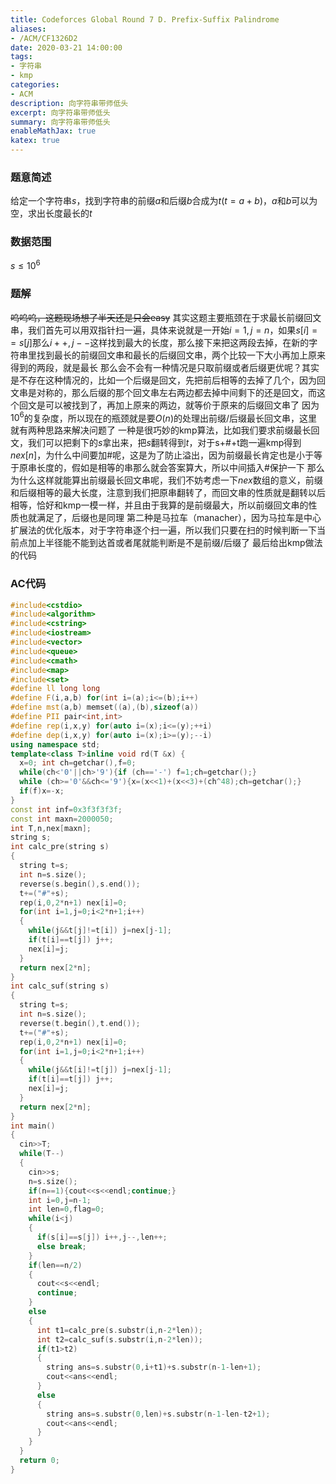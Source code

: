 ```yaml
---
title: Codeforces Global Round 7 D. Prefix-Suffix Palindrome
aliases:
- /ACM/CF1326D2
date: 2020-03-21 14:00:00
tags:
- 字符串
- kmp
categories:
- ACM
description: 向字符串带师低头
excerpt: 向字符串带师低头
summary: 向字符串带师低头
enableMathJax: true
katex: true
---
```

### 题意简述
给定一个字符串$s$，找到字符串的前缀$a$和后缀$b$合成为$t(t=a+b)$，$a$和$b$可以为空，求出长度最长的$t$
### 数据范围
$s\leq 10^6$

### 题解
~~呜呜呜，这题现场想了半天还是只会easy~~
其实这题主要瓶颈在于求最长前缀回文串，我们首先可以用双指针扫一遍，具体来说就是一开始$i=1,j=n$，如果$s[i]==s[j]$那么$i++,j--$这样找到最大的长度，那么接下来把这两段去掉，在新的字符串里找到最长的前缀回文串和最长的后缀回文串，两个比较一下大小再加上原来得到的两段，就是最长
那么会不会有一种情况是只取前缀或者后缀更优呢？其实是不存在这种情况的，比如一个后缀是回文，先把前后相等的去掉了几个，因为回文串是对称的，那么后缀的那个回文串左右两边都去掉中间剩下的还是回文，而这个回文是可以被找到了，再加上原来的两边，就等价于原来的后缀回文串了
因为$10^6$的复杂度，所以现在的瓶颈就是要$O(n)$的处理出前缀/后缀最长回文串，这里就有两种思路来解决问题了
一种是很巧妙的kmp算法，比如我们要求前缀最长回文，我们可以把剩下的$s$拿出来，把$s$翻转得到$t$，对于s+#+t跑一遍kmp得到$nex[n]$，为什么中间要加#呢，这是为了防止溢出，因为前缀最长肯定也是小于等于原串长度的，假如是相等的串那么就会答案算大，所以中间插入#保护一下
那么为什么这样就能算出前缀最长回文串呢，我们不妨考虑一下$nex$数组的意义，前缀和后缀相等的最大长度，注意到我们把原串翻转了，而回文串的性质就是翻转以后相等，恰好和kmp一模一样，并且由于我算的是前缀最大，所以前缀回文串的性质也就满足了，后缀也是同理
第二种是马拉车（manacher），因为马拉车是中心扩展法的优化版本，对于字符串逐个扫一遍，所以我们只要在扫的时候判断一下当前点加上半径能不能到达首或者尾就能判断是不是前缀/后缀了
最后给出kmp做法的代码
### AC代码
```cpp
#include<cstdio>
#include<algorithm>
#include<cstring>
#include<iostream>
#include<vector>
#include<queue>
#include<cmath>
#include<map>
#include<set>
#define ll long long
#define F(i,a,b) for(int i=(a);i<=(b);i++)
#define mst(a,b) memset((a),(b),sizeof(a))
#define PII pair<int,int>
#define rep(i,x,y) for(auto i=(x);i<=(y);++i)
#define dep(i,x,y) for(auto i=(x);i>=(y);--i)
using namespace std;
template<class T>inline void rd(T &x) {
  x=0; int ch=getchar(),f=0;
  while(ch<'0'||ch>'9'){if (ch=='-') f=1;ch=getchar();}
  while (ch>='0'&&ch<='9'){x=(x<<1)+(x<<3)+(ch^48);ch=getchar();}
  if(f)x=-x;
}
const int inf=0x3f3f3f3f;
const int maxn=2000050;
int T,n,nex[maxn];
string s;
int calc_pre(string s)
{
  string t=s;
  int n=s.size();
  reverse(s.begin(),s.end());
  t+=("#"+s);
  rep(i,0,2*n+1) nex[i]=0;
  for(int i=1,j=0;i<2*n+1;i++)
  {
    while(j&&t[j]!=t[i]) j=nex[j-1];
    if(t[i]==t[j]) j++;
    nex[i]=j;
  }
  return nex[2*n];
}
int calc_suf(string s)
{
  string t=s;
  int n=s.size();
  reverse(t.begin(),t.end());
  t+=("#"+s);
  rep(i,0,2*n+1) nex[i]=0;
  for(int i=1,j=0;i<2*n+1;i++)
  {
    while(j&&t[i]!=t[j]) j=nex[j-1];
    if(t[i]==t[j]) j++;
    nex[i]=j;
  }
  return nex[2*n];
}
int main()
{
  cin>>T;
  while(T--)
  {
    cin>>s;
    n=s.size();
    if(n==1){cout<<s<<endl;continue;}
    int i=0,j=n-1;
    int len=0,flag=0;
    while(i<j)
    {
      if(s[i]==s[j]) i++,j--,len++;
      else break;
    }
    if(len==n/2)
    {
      cout<<s<<endl;
      continue;
    }
    else
    {
      int t1=calc_pre(s.substr(i,n-2*len));
      int t2=calc_suf(s.substr(i,n-2*len));
      if(t1>t2)
      {
        string ans=s.substr(0,i+t1)+s.substr(n-1-len+1);
        cout<<ans<<endl;
      }
      else 
      {
        string ans=s.substr(0,len)+s.substr(n-1-len-t2+1);
        cout<<ans<<endl;
      }
    }
  }
  return 0;
}
```